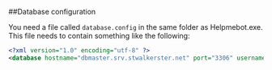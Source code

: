 ##Database configuration

You need a file called `database.config` in the same folder as Helpmebot.exe. This file needs to contain something like the following:

```xml
<?xml version="1.0" encoding="utf-8" ?>
<database hostname="dbmaster.srv.stwalkerster.net" port="3306" username="stwalkerster" password="s3cret" schema="helpmebot_devel" />
```